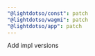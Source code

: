 ```yaml
---
"@lightdotso/const": patch
"@lightdotso/wagmi": patch
"@lightdotso/app": patch
---
```


Add impl versions

